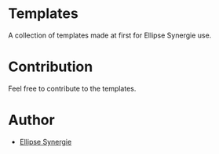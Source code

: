 # Templates

A collection of templates made at first for Ellipse Synergie use.

# Contribution

Feel free to contribute to the templates.

# Author

* [Ellipse Synergie](http://www.ellipse-synergie.com)
